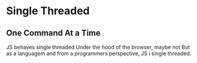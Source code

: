 # Single Threaded
## One Command At a Time

JS behaves single threaded
Under the hood of the browser, maybe not
But as a languagem and from a programmers perspective,
JS i single threaded. 

